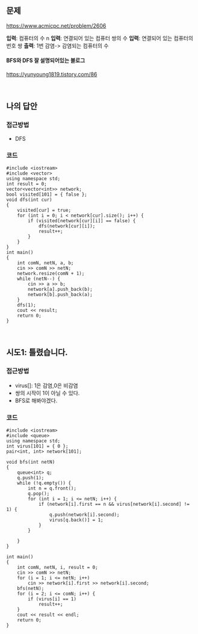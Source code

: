 ## 문제
https://www.acmicpc.net/problem/2606

**입력**: 컴퓨터의 수 n
**입력**: 연결되어 있는 컴퓨터 쌍의 수
**입력**: 연결되어 있는 컴퓨터의 번호 쌍
**출력**: 1번 감염-> 감염되는 컴퓨터의 수

#### BFS와 DFS 잘 설명되어있는 블로그
https://yunyoung1819.tistory.com/86

<br>

## 나의 답안
### 접근방법
- DFS

### 코드
```
#include <iostream>
#include <vector>
using namespace std;
int result = 0;
vector<vector<int>> network;
bool visited[101] = { false };
void dfs(int cur)
{
	visited[cur] = true;
	for (int i = 0; i < network[cur].size(); i++) {
		if (visited[network[cur][i]] == false) {
			dfs(network[cur][i]);
			result++;
		}
	}
}
int main()
{
	int comN, netN, a, b;
	cin >> comN >> netN;
	network.resize(comN + 1);
	while (netN--) {
		cin >> a >> b;
		network[a].push_back(b);
		network[b].push_back(a);
	}
	dfs(1);
	cout << result;
	return 0;
}
```

<br>

## 시도1: 틀렸습니다.
### 접근방법
- virus[]: 1은 감염,0은 비감염
- 쌍의 시작이 1이 아닐 수 있다.
- BFS로 해봐야겠다.

### 코드
```
#include <iostream>
#include <queue>
using namespace std;
int virus[101] = { 0 };
pair<int, int> network[101];

void bfs(int netN)
{
	queue<int> q;
	q.push(1);
	while (!q.empty()) {
		int n = q.front();
		q.pop();
		for (int i = 1; i <= netN; i++) {
			if (network[i].first == n && virus[network[i].second] != 1) {
				q.push(network[i].second);
				virus[q.back()] = 1;
			}
		}

	}
}

int main()
{
	int comN, netN, i, result = 0;
	cin >> comN >> netN;
	for (i = 1; i <= netN; i++)
		cin >> network[i].first >> network[i].second;
	bfs(netN);
	for (i = 2; i <= comN; i++) {
		if (virus[i] == 1)
			result++;
	}
	cout << result << endl;
	return 0;
}
```
